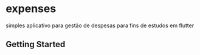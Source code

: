 # expenses

simples aplicativo para gestão de despesas para fins de estudos em flutter

## Getting Started

